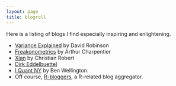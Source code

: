 ```yaml
---
layout: page
title: blogroll
---
```


<p class="message">
  Here is a listing of blogs I find especially inspiring and enlightening. 
</p>

* [Variance Explained](http://varianceexplained.org/) by David Robinson
* [Freakonometrics](http://freakonometrics.hypotheses.org/) by Arthur Charpentier
* [Xian](https://xianblog.wordpress.com/) by Christian Robert
* [Dirk Eddelbuettel](http://dirk.eddelbuettel.com/blog/) 
* [I Quant NY](http://iquantny.tumblr.com/) by Ben Wellington. 
* Off course, [R-bloggers](https://www.r-bloggers.com/), a R-related blog aggregator.

